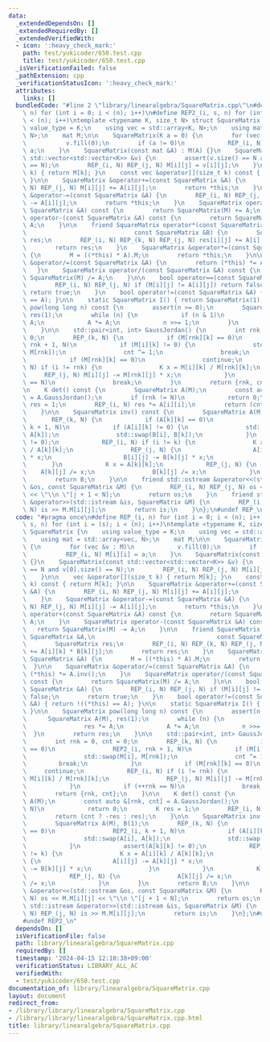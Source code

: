 ```yaml
---
data:
  _extendedDependsOn: []
  _extendedRequiredBy: []
  _extendedVerifiedWith:
  - icon: ':heavy_check_mark:'
    path: test/yukicoder/650.test.cpp
    title: test/yukicoder/650.test.cpp
  _isVerificationFailed: false
  _pathExtension: cpp
  _verificationStatusIcon: ':heavy_check_mark:'
  attributes:
    links: []
  bundledCode: "#line 2 \"library/linearalgebra/SquareMatrix.cpp\"\n#define REP_(i,\
    \ n) for (int i = 0; i < (n); i++)\n#define REP2_(i, s, n) for (int i = (s); i\
    \ < (n); i++)\ntemplate <typename K, size_t N> struct SquareMatrix {\n    using\
    \ value_type = K;\n    using vec = std::array<K, N>;\n    using mat = std::array<vec,\
    \ N>;\n    mat M;\n\n    SquareMatrix(K a = 0) {\n        for (vec &v : M)\n \
    \           v.fill(0);\n        if (a != 0)\n            REP_(i, N) M[i][i] =\
    \ a;\n    }\n    SquareMatrix(const mat &A) : M(A) {}\n    SquareMatrix(const\
    \ std::vector<std::vector<K>> &v) {\n        assert(v.size() == N and v[0].size()\
    \ == N);\n        REP_(i, N) REP_(j, N) M[i][j] = v[i][j];\n    }\n\n    vec &operator[](size_t\
    \ k) { return M[k]; }\n    const vec &operator[](size_t k) const { return M[k];\
    \ }\n\n    SquareMatrix &operator+=(const SquareMatrix &A) {\n        REP_(i,\
    \ N) REP_(j, N) M[i][j] += A[i][j];\n        return *this;\n    }\n    SquareMatrix\
    \ &operator-=(const SquareMatrix &A) {\n        REP_(i, N) REP_(j, N) M[i][j]\
    \ -= A[i][j];\n        return *this;\n    }\n    SquareMatrix operator+(const\
    \ SquareMatrix &A) const {\n        return SquareMatrix(M) += A;\n    }\n    SquareMatrix\
    \ operator-(const SquareMatrix &A) const {\n        return SquareMatrix(M) -=\
    \ A;\n    }\n\n    friend SquareMatrix operator*(const SquareMatrix &A,\n    \
    \                              const SquareMatrix &B) {\n        SquareMatrix\
    \ res;\n        REP_(i, N) REP_(k, N) REP_(j, N) res[i][j] += A[i][k] * B[k][j];\n\
    \        return res;\n    }\n    SquareMatrix &operator*=(const SquareMatrix &A)\
    \ {\n        M = ((*this) * A).M;\n        return *this;\n    }\n\n    SquareMatrix\
    \ &operator/=(const SquareMatrix &A) {\n        return (*this) *= A.inv();\n \
    \   }\n    SquareMatrix operator/(const SquareMatrix &A) const {\n        return\
    \ SquareMatrix(M) /= A;\n    }\n\n    bool operator==(const SquareMatrix &A) {\n\
    \        REP_(i, N) REP_(j, N) if (M[i][j] != A[i][j]) return false;\n       \
    \ return true;\n    }\n    bool operator!=(const SquareMatrix &A) { return !((*this)\
    \ == A); }\n\n    static SquareMatrix I() { return SquareMatrix(1); }\n\n    SquareMatrix\
    \ pow(long long n) const {\n        assert(n >= 0);\n        SquareMatrix A(M),\
    \ res(1);\n        while (n) {\n            if (n & 1)\n                res *=\
    \ A;\n            A *= A;\n            n >>= 1;\n        }\n        return res;\n\
    \    }\n\n    std::pair<int, int> GaussJordan() {\n        int rnk = 0, cnt =\
    \ 0;\n        REP_(k, N) {\n            if (M[rnk][k] == 0)\n                REP2_(i,\
    \ rnk + 1, N)\n            if (M[i][k] != 0) {\n                std::swap(M[i],\
    \ M[rnk]);\n                cnt ^= 1;\n                break;\n            }\n\
    \            if (M[rnk][k] == 0)\n                continue;\n            REP_(i,\
    \ N) if (i != rnk) {\n                K x = M[i][k] / M[rnk][k];\n           \
    \     REP_(j, N) M[i][j] -= M[rnk][j] * x;\n            }\n            if (++rnk\
    \ == N)\n                break;\n        }\n        return {rnk, cnt};\n    }\n\
    \n    K det() const {\n        SquareMatrix A(M);\n        const auto &[rnk, cnt]\
    \ = A.GaussJordan();\n        if (rnk != N)\n            return 0;\n        K\
    \ res = 1;\n        REP_(i, N) res *= A[i][i];\n        return (cnt ? -res : res);\n\
    \    }\n\n    SquareMatrix inv() const {\n        SquareMatrix A(M), B(1);\n \
    \       REP_(k, N) {\n            if (A[k][k] == 0)\n                REP2_(i,\
    \ k + 1, N)\n            if (A[i][k] != 0) {\n                std::swap(A[i],\
    \ A[k]);\n                std::swap(B[i], B[k]);\n            }\n            assert(A[k][k]\
    \ != 0);\n            REP_(i, N) if (i != k) {\n                K x = A[i][k]\
    \ / A[k][k];\n                REP_(j, N) {\n                    A[i][j] -= A[k][j]\
    \ * x;\n                    B[i][j] -= B[k][j] * x;\n                }\n     \
    \       }\n            K x = A[k][k];\n            REP_(j, N) {\n            \
    \    A[k][j] /= x;\n                B[k][j] /= x;\n            }\n        }\n\
    \        return B;\n    }\n\n    friend std::ostream &operator<<(std::ostream\
    \ &os, const SquareMatrix &M) {\n        REP_(i, N) REP_(j, N) os << M.M[i][j]\
    \ << \"\\n \"[j + 1 < N];\n        return os;\n    }\n    friend std::istream\
    \ &operator>>(std::istream &is, SquareMatrix &M) {\n        REP_(i, N) REP_(j,\
    \ N) is >> M.M[i][j];\n        return is;\n    }\n};\n#undef REP_\n#undef REP2_\n"
  code: "#pragma once\n#define REP_(i, n) for (int i = 0; i < (n); i++)\n#define REP2_(i,\
    \ s, n) for (int i = (s); i < (n); i++)\ntemplate <typename K, size_t N> struct\
    \ SquareMatrix {\n    using value_type = K;\n    using vec = std::array<K, N>;\n\
    \    using mat = std::array<vec, N>;\n    mat M;\n\n    SquareMatrix(K a = 0)\
    \ {\n        for (vec &v : M)\n            v.fill(0);\n        if (a != 0)\n \
    \           REP_(i, N) M[i][i] = a;\n    }\n    SquareMatrix(const mat &A) : M(A)\
    \ {}\n    SquareMatrix(const std::vector<std::vector<K>> &v) {\n        assert(v.size()\
    \ == N and v[0].size() == N);\n        REP_(i, N) REP_(j, N) M[i][j] = v[i][j];\n\
    \    }\n\n    vec &operator[](size_t k) { return M[k]; }\n    const vec &operator[](size_t\
    \ k) const { return M[k]; }\n\n    SquareMatrix &operator+=(const SquareMatrix\
    \ &A) {\n        REP_(i, N) REP_(j, N) M[i][j] += A[i][j];\n        return *this;\n\
    \    }\n    SquareMatrix &operator-=(const SquareMatrix &A) {\n        REP_(i,\
    \ N) REP_(j, N) M[i][j] -= A[i][j];\n        return *this;\n    }\n    SquareMatrix\
    \ operator+(const SquareMatrix &A) const {\n        return SquareMatrix(M) +=\
    \ A;\n    }\n    SquareMatrix operator-(const SquareMatrix &A) const {\n     \
    \   return SquareMatrix(M) -= A;\n    }\n\n    friend SquareMatrix operator*(const\
    \ SquareMatrix &A,\n                                  const SquareMatrix &B) {\n\
    \        SquareMatrix res;\n        REP_(i, N) REP_(k, N) REP_(j, N) res[i][j]\
    \ += A[i][k] * B[k][j];\n        return res;\n    }\n    SquareMatrix &operator*=(const\
    \ SquareMatrix &A) {\n        M = ((*this) * A).M;\n        return *this;\n  \
    \  }\n\n    SquareMatrix &operator/=(const SquareMatrix &A) {\n        return\
    \ (*this) *= A.inv();\n    }\n    SquareMatrix operator/(const SquareMatrix &A)\
    \ const {\n        return SquareMatrix(M) /= A;\n    }\n\n    bool operator==(const\
    \ SquareMatrix &A) {\n        REP_(i, N) REP_(j, N) if (M[i][j] != A[i][j]) return\
    \ false;\n        return true;\n    }\n    bool operator!=(const SquareMatrix\
    \ &A) { return !((*this) == A); }\n\n    static SquareMatrix I() { return SquareMatrix(1);\
    \ }\n\n    SquareMatrix pow(long long n) const {\n        assert(n >= 0);\n  \
    \      SquareMatrix A(M), res(1);\n        while (n) {\n            if (n & 1)\n\
    \                res *= A;\n            A *= A;\n            n >>= 1;\n      \
    \  }\n        return res;\n    }\n\n    std::pair<int, int> GaussJordan() {\n\
    \        int rnk = 0, cnt = 0;\n        REP_(k, N) {\n            if (M[rnk][k]\
    \ == 0)\n                REP2_(i, rnk + 1, N)\n            if (M[i][k] != 0) {\n\
    \                std::swap(M[i], M[rnk]);\n                cnt ^= 1;\n       \
    \         break;\n            }\n            if (M[rnk][k] == 0)\n           \
    \     continue;\n            REP_(i, N) if (i != rnk) {\n                K x =\
    \ M[i][k] / M[rnk][k];\n                REP_(j, N) M[i][j] -= M[rnk][j] * x;\n\
    \            }\n            if (++rnk == N)\n                break;\n        }\n\
    \        return {rnk, cnt};\n    }\n\n    K det() const {\n        SquareMatrix\
    \ A(M);\n        const auto &[rnk, cnt] = A.GaussJordan();\n        if (rnk !=\
    \ N)\n            return 0;\n        K res = 1;\n        REP_(i, N) res *= A[i][i];\n\
    \        return (cnt ? -res : res);\n    }\n\n    SquareMatrix inv() const {\n\
    \        SquareMatrix A(M), B(1);\n        REP_(k, N) {\n            if (A[k][k]\
    \ == 0)\n                REP2_(i, k + 1, N)\n            if (A[i][k] != 0) {\n\
    \                std::swap(A[i], A[k]);\n                std::swap(B[i], B[k]);\n\
    \            }\n            assert(A[k][k] != 0);\n            REP_(i, N) if (i\
    \ != k) {\n                K x = A[i][k] / A[k][k];\n                REP_(j, N)\
    \ {\n                    A[i][j] -= A[k][j] * x;\n                    B[i][j]\
    \ -= B[k][j] * x;\n                }\n            }\n            K x = A[k][k];\n\
    \            REP_(j, N) {\n                A[k][j] /= x;\n                B[k][j]\
    \ /= x;\n            }\n        }\n        return B;\n    }\n\n    friend std::ostream\
    \ &operator<<(std::ostream &os, const SquareMatrix &M) {\n        REP_(i, N) REP_(j,\
    \ N) os << M.M[i][j] << \"\\n \"[j + 1 < N];\n        return os;\n    }\n    friend\
    \ std::istream &operator>>(std::istream &is, SquareMatrix &M) {\n        REP_(i,\
    \ N) REP_(j, N) is >> M.M[i][j];\n        return is;\n    }\n};\n#undef REP_\n\
    #undef REP2_\n"
  dependsOn: []
  isVerificationFile: false
  path: library/linearalgebra/SquareMatrix.cpp
  requiredBy: []
  timestamp: '2024-04-15 12:10:38+09:00'
  verificationStatus: LIBRARY_ALL_AC
  verifiedWith:
  - test/yukicoder/650.test.cpp
documentation_of: library/linearalgebra/SquareMatrix.cpp
layout: document
redirect_from:
- /library/library/linearalgebra/SquareMatrix.cpp
- /library/library/linearalgebra/SquareMatrix.cpp.html
title: library/linearalgebra/SquareMatrix.cpp
---
```

